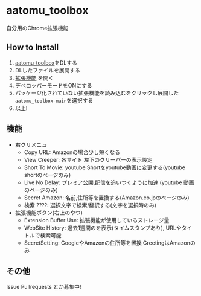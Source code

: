 # aatomu_toolbox
自分用のChrome拡張機能

## How to Install
1. [aatomu_toolbox](https://github.com/atomu21263/aatomu_toolbox/archive/refs/heads/main.zip)をDLする
2. DLしたファイルを展開する
3. [拡張機能](chrome://extensions/) を開く
4. デベロッパーモードをONにする
5. パッケージ化されていない拡張機能を読み込むをクリックし展開した`aatomu_toolbox-main`を選択する
6. 以上!

## 機能
* 右クリメニュ
  * Copy URL: Amazonの場合少し短くなる
  * View Creeper: 各サイト 左下のクリーパーの表示設定
  * Short To Movie: youtube Shortをyoutube動画に変更する(youtube shortのページのみ)
  * Live No Delay: プレミア公開,配信を追いつくように加速 (youtube 動画のページのみ)
  * Secret Amazon: 名前,住所等を置換する(Amazon.co.jpのページのみ)
  * 検索 ????: 選択文字で検索/翻訳する(文字を選択時のみ)
* 拡張機能ボタン(右上のやつ)
  * Extension Buffer Use: 拡張機能が使用しているストレージ量
  * WebSite History: 過去1週間のを表示(タイムスタンプあり), URLやタイトルで検索可能
  * SecretSetting: GoogleやAmazonの住所等を置換 GreetingはAmazonのみ

## その他
Issue Pullrequests とか募集中!